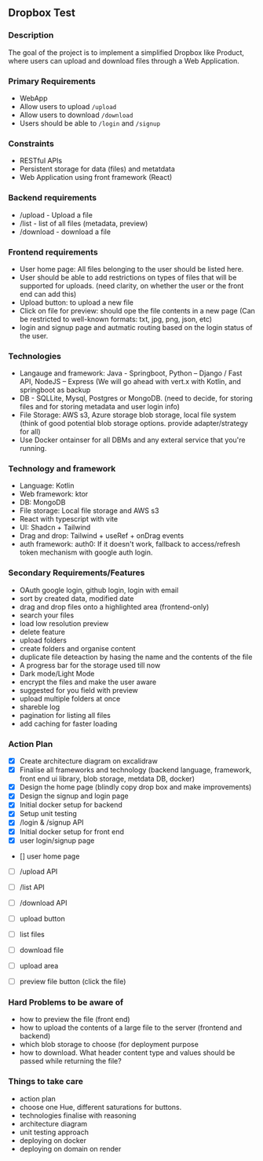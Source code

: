 ## Dropbox Test

### Description
The goal of the project is to implement a simplified Dropbox like Product, where users
can upload and download files through a Web Application.

### Primary Requirements 
- WebApp
- Allow users to upload ```/upload```
- Allow users to download ```/download```
- Users should be able to ```/login``` and ```/signup```

### Constraints
- RESTful APIs
- Persistent storage for data (files) and metatdata
- Web Application using front framework (React)

### Backend requirements
- /upload - Upload a file
- /list - list of all files (metadata, preview)
- /download - download a file

### Frontend requirements
- User home page: All files belonging to the user should be listed here.
- User should be able to add restrictions on types of files that will be supported for uploads. (need clarity, on whether the user or the front end can add this)
- Upload button: to upload a new file
- Click on file for preview: should ope the file contents in a new page (Can be restricted to well-known formats: txt, jpg, png, json, etc)
- login and signup page and autmatic routing based on the login status of the user.
  
### Technologies
- Langauge and framework: Java - Springboot, Python – Django / Fast API, NodeJS – Express (We will go ahead with vert.x with Kotlin, and springboot as backup
- DB - SQLLite, Mysql, Postgres or MongoDB. (need to decide, for storing files and for storing metadata and user login info)
- File Storage: AWS s3, Azure storage blob storage, local file system (think of good potential blob storage options. provide adapter/strategy for all)
- Use Docker ontainser for all DBMs and any exteral service that you're running.

### Technology and framework
- Language: Kotlin
- Web framework: ktor
- DB: MongoDB
- File storage: Local file storage and AWS s3
- React with typescript with vite
- UI: Shadcn + Tailwind
- Drag and drop: Tailwind + useRef + onDrag events
- auth framework: auth0: If it doesn't work, fallback to access/refresh token mechanism with google auth login.

### Secondary Requirements/Features
- OAuth google login, github login, login with email
- sort by created data, modified date
- drag and drop files onto a highlighted area (frontend-only)
- search your files
- load low resolution preview
- delete feature
- upload folders
- create folders and organise content
- duplicate file deteaction by hasing the name and the contents of the file
- A progress bar for the storage used till now
- Dark mode/Light Mode
- encrypt the files and make the user aware
- suggested for you field with preview
- upload multiple folders at once
- shareble log
- pagination for listing all files
- add caching for faster loading

### Action Plan
- [x] Create architecture diagram on excalidraw
- [x] Finalise all frameworks and technology (backend language, framework, front end ui library, blob storage, metdata DB, docker)
- [X] Design the home page (blindly copy drop box and make improvements)
- [X] Design the signup and login page
- [x] Initial docker setup for backend
- [x] Setup unit testing
- [X] /login & /signup API
- [X] Initial docker setup for front end
- [x] user login/signup page
- [] user home page
- [ ] /upload API
- [ ] /list API
- [ ] /download API
- [ ] upload button
- [ ] list files
- [ ] download file
- [ ] upload area
- [ ] preview file button (click the file)


### Hard Problems to be aware of
- how to preview the file (front end)
- how to upload the contents of a large file to the server (frontend and backend)
- which blob storage to choose (for deployment purpose
- how to download. What header content type and values should be passed while returning the file?

### Things to take care
- ⁠action plan
- choose one Hue, different saturations for buttons.
- ⁠technologies finalise with reasoning
- ⁠⁠architecture diagram
- ⁠⁠unit testing approach
- ⁠⁠deploying on docker
- ⁠⁠deploying on domain on render



